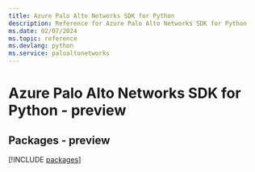 ```yaml
---
title: Azure Palo Alto Networks SDK for Python
description: Reference for Azure Palo Alto Networks SDK for Python
ms.date: 02/07/2024
ms.topic: reference
ms.devlang: python
ms.service: paloaltonetworks
---
```

# Azure Palo Alto Networks SDK for Python - preview
## Packages - preview
[!INCLUDE [packages](palo-alto-networks-index.md)]